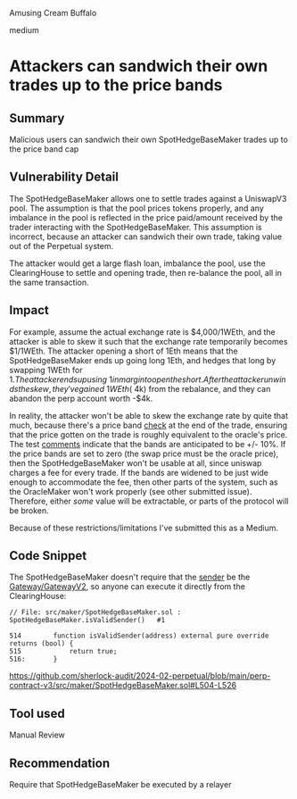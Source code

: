 Amusing Cream Buffalo

medium

# Attackers can sandwich their own trades up to the price bands

## Summary

Malicious users can sandwich their own SpotHedgeBaseMaker trades up to the price band cap


## Vulnerability Detail

The SpotHedgeBaseMaker allows one to settle trades against a UniswapV3 pool. The assumption is that the pool prices tokens properly, and any imbalance in the pool is reflected in the price paid/amount received by the trader interacting with the SpotHedgeBaseMaker. This assumption is incorrect, because an attacker can sandwich their own trade, taking value out of the Perpetual system.

The attacker would get a large flash loan, imbalance the pool, use the ClearingHouse to settle and opening trade, then re-balance the pool, all in the same transaction. 


## Impact

For example, assume the actual exchange rate is $4,000/1WEth, and the attacker is able to skew it such that the exchange rate temporarily becomes $1/1WEth. The attacker opening a short of 1Eth means that the SpotHedgeBaseMaker ends up going long 1Eth, and hedges that long by swapping 1WEth for $1. The attacker ends up using ~1 in margin to open the short. After the attacker unwinds the skew, they've gained ~1WEth (~$4k) from the rebalance, and they can abandon the perp account worth -$4k.

In reality, the attacker won't be able to skew the exchange rate by quite that much, because there's a price band [check](https://github.com/sherlock-audit/2024-02-perpetual/blob/main/perp-contract-v3/src/clearingHouse/ClearingHouse.sol#L331) at the end of the trade, ensuring that the price gotten on the trade is roughly equivalent to the oracle's price. The test [comments](https://github.com/sherlock-audit/2024-02-perpetual/blob/02f17e70a23da5d71364268ccf7ed9ee7cedf428/perp-contract-v3/test/orderGatewayV2/OrderGatewayV2.settleOrder.int.t.sol#L1271) indicate that the bands are anticipated to be +/- 10%. If the price bands are set to zero (the swap price must be the oracle price), then the SpotHedgeBaseMaker won't be usable at all, since uniswap charges a fee for every trade. If the bands are widened to be just wide enough to accommodate the fee, then other parts of the system, such as the OracleMaker won't work properly (see other submitted issue). Therefore, either _some_ value will be extractable, or parts of the protocol will be broken.

Because of these restrictions/limitations I've submitted this as a Medium.


## Code Snippet

The SpotHedgeBaseMaker doesn't require that the [sender](https://github.com/sherlock-audit/2024-02-perpetual/blob/main/perp-contract-v3/src/clearingHouse/ClearingHouse.sol#L281) be the [Gateway/GatewayV2](https://github.com/sherlock-audit/2024-02-perpetual/blob/main/perp-contract-v3/src/clearingHouse/ClearingHouse.sol#L231-L232), so anyone can execute it directly from the ClearingHouse:
```solidity
// File: src/maker/SpotHedgeBaseMaker.sol : SpotHedgeBaseMaker.isValidSender()   #1

514        function isValidSender(address) external pure override returns (bool) {
515            return true;
516:       }
```
https://github.com/sherlock-audit/2024-02-perpetual/blob/main/perp-contract-v3/src/maker/SpotHedgeBaseMaker.sol#L504-L526


## Tool used

Manual Review


## Recommendation

Require that SpotHedgeBaseMaker be executed by a relayer